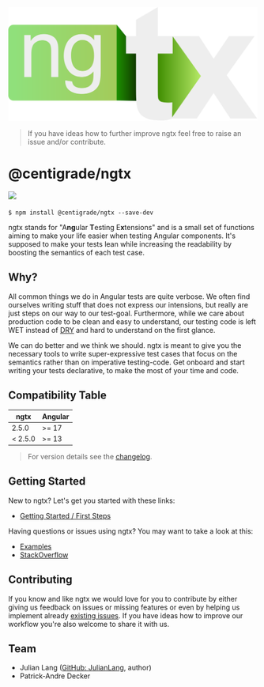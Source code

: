 [api]: ./docs/built-in.md
[declarativetesting]: ./docs/overview.md
[documentation]: ./docs/ngtx.md
[examples]: ./docs/examples.md
[stackoverflow]: https://stackoverflow.com/questions/tagged/ngtx
[changelog]: ./docs/changelog.md
[dry]: https://en.wikipedia.org/wiki/Don%27t_repeat_yourself

![ngtx logo](./docs/media/logo.svg)

> If you have ideas how to further improve ngtx feel free to raise an issue and/or contribute.

# @centigrade/ngtx

![](https://github.com/Centigrade/ngtx/workflows/CI/badge.svg)

`$ npm install @centigrade/ngtx --save-dev`

ngtx stands for "A**ng**ular **T**esting E**x**tensions" and is a small set of functions aiming to make your life easier when testing Angular components. It's supposed to make your tests lean while increasing the readability by boosting the semantics of each test case.

## Why?

All common things we do in Angular tests are quite verbose. We often find ourselves writing stuff that does not express our intensions, but really are just steps on our way to our test-goal. Furthermore, while we care about production code to be clean and easy to understand, our testing code is left WET instead of [DRY] and hard to understand on the first glance.

We can do better and we think we should. ngtx is meant to give you the necessary tools to write super-expressive test cases that focus on the semantics rather than on imperative testing-code. Get onboard and start writing your tests declarative, to make the most of your time and code.

## Compatibility Table

| ngtx    | Angular |
| ------- | ------- |
| 2.5.0   | >= 17   |
| < 2.5.0 | >= 13   |

> For version details see the [changelog].

## Getting Started

New to ngtx? Let's get you started with these links:

- [Getting Started / First Steps][declarativetesting]

Having questions or issues using ngtx? You may want to take a look at this:

- [Examples][examples]
- [StackOverflow][stackoverflow]

## Contributing

If you know and like ngtx we would love for you to contribute by either giving us feedback on issues or missing features or even by helping us implement already [existing issues](https://github.com/Centigrade/ngtx/issues). If you have ideas how to improve our workflow you're also welcome to share it with us.

## Team

- Julian Lang ([GitHub: JulianLang](https://github.com/JulianLang), author)
- Patrick-Andre Decker
